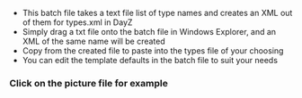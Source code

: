 * This batch file takes a text file list of type names and creates an XML out of them for types.xml in DayZ
* Simply drag a txt file onto the batch file in Windows Explorer, and an XML of the same name will be created
* Copy from the created file to paste into the types file of your choosing
* You can edit the template defaults in the batch file to suit your needs
### Click on the picture file for example
